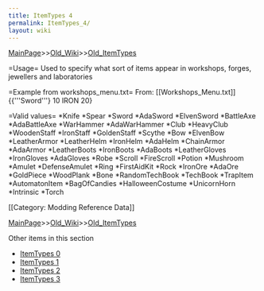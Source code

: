 ```yaml
---
title: ItemTypes 4
permalink: ItemTypes_4/
layout: wiki
---
```


[MainPage](/keeperrl_wiki/ "wikilink")>>[Old_Wiki](/keeperrl_wiki/Old_Wiki "wikilink")>>[Old_ItemTypes](/keeperrl_wiki/Old_ItemTypes "wikilink")

=Usage=
Used to specify what sort of items appear in workshops, forges, jewellers and laboratories

=Example from workshops_menu.txt=
From: [[Workshops_Menu.txt]]
 {{'''Sword'''} 10 IRON 20}

=Valid values=
*Knife
*Spear
*Sword
*AdaSword
*ElvenSword
*BattleAxe
*AdaBattleAxe
*WarHammer
*AdaWarHammer
*Club
*HeavyClub
*WoodenStaff
*IronStaff
*GoldenStaff
*Scythe
*Bow
*ElvenBow
*LeatherArmor
*LeatherHelm
*IronHelm
*AdaHelm
*ChainArmor
*AdaArmor
*LeatherBoots
*IronBoots
*AdaBoots
*LeatherGloves
*IronGloves
*AdaGloves
*Robe
*Scroll
*FireScroll
*Potion
*Mushroom
*Amulet
*DefenseAmulet
*Ring
*FirstAidKit
*Rock
*IronOre
*AdaOre
*GoldPiece
*WoodPlank
*Bone
*RandomTechBook
*TechBook
*TrapItem
*AutomatonItem
*BagOfCandies
*HalloweenCostume
*UnicornHorn
*Intrinsic
*Torch

[[Category: Modding Reference Data]]

[MainPage](/keeperrl_wiki/ "wikilink")>>[Old_Wiki](/keeperrl_wiki/Old_Wiki "wikilink")>>[Old_ItemTypes](/keeperrl_wiki/Old_ItemTypes "wikilink")

Other items in this section
-    [ItemTypes 0](/keeperrl_wiki/ItemTypes_0 "wikilink")
-    [ItemTypes 1](/keeperrl_wiki/ItemTypes_1 "wikilink")
-    [ItemTypes 2](/keeperrl_wiki/ItemTypes_2 "wikilink")
-    [ItemTypes 3](/keeperrl_wiki/ItemTypes_3 "wikilink")
